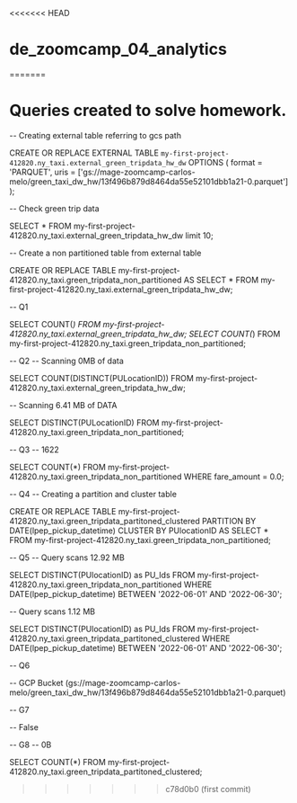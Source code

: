 <<<<<<< HEAD
# de_zoomcamp_04_analytics
=======
# Queries created to solve homework.

-- Creating external table referring to gcs path

CREATE OR REPLACE EXTERNAL TABLE `my-first-project-412820.ny_taxi.external_green_tripdata_hw_dw`
OPTIONS (
  format = 'PARQUET',
  uris = ['gs://mage-zoomcamp-carlos-melo/green_taxi_dw_hw/13f496b879d8464da55e52101dbb1a21-0.parquet']
);

-- Check green trip data

SELECT * FROM my-first-project-412820.ny_taxi.external_green_tripdata_hw_dw limit 10;

-- Create a non partitioned table from external table

CREATE OR REPLACE TABLE my-first-project-412820.ny_taxi.green_tripdata_non_partitioned AS
SELECT * FROM my-first-project-412820.ny_taxi.external_green_tripdata_hw_dw;

-- Q1

SELECT COUNT(*) FROM my-first-project-412820.ny_taxi.external_green_tripdata_hw_dw;
SELECT COUNT(*) FROM my-first-project-412820.ny_taxi.green_tripdata_non_partitioned;

-- Q2
-- Scanning 0MB of data

SELECT COUNT(DISTINCT(PULocationID))
FROM my-first-project-412820.ny_taxi.external_green_tripdata_hw_dw;

-- Scanning 6.41 MB of DATA

SELECT DISTINCT(PULocationID)
FROM my-first-project-412820.ny_taxi.green_tripdata_non_partitioned;

-- Q3
-- 1622

SELECT COUNT(*)
FROM my-first-project-412820.ny_taxi.green_tripdata_non_partitioned
WHERE fare_amount = 0.0;

-- Q4
-- Creating a partition and cluster table

CREATE OR REPLACE TABLE my-first-project-412820.ny_taxi.green_tripdata_partitoned_clustered
PARTITION BY DATE(lpep_pickup_datetime)
CLUSTER BY PUlocationID AS
SELECT * FROM my-first-project-412820.ny_taxi.green_tripdata_non_partitioned;

-- Q5
-- Query scans 12.92 MB

SELECT DISTINCT(PUlocationID) as PU_Ids
FROM my-first-project-412820.ny_taxi.green_tripdata_non_partitioned
WHERE DATE(lpep_pickup_datetime) BETWEEN '2022-06-01' AND '2022-06-30';

-- Query scans 1.12 MB

SELECT DISTINCT(PUlocationID) as PU_Ids
FROM my-first-project-412820.ny_taxi.green_tripdata_partitoned_clustered
WHERE DATE(lpep_pickup_datetime) BETWEEN '2022-06-01' AND '2022-06-30';

-- Q6

-- GCP Bucket (gs://mage-zoomcamp-carlos-melo/green_taxi_dw_hw/13f496b879d8464da55e52101dbb1a21-0.parquet)

-- G7

-- False

-- G8
-- 0B

SELECT COUNT(*) 
FROM my-first-project-412820.ny_taxi.green_tripdata_partitoned_clustered;
>>>>>>> c78d0b0 (first commit)
